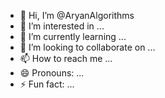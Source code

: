 - 👋 Hi, I’m @AryanAlgorithms
- 👀 I’m interested in ...
- 🌱 I’m currently learning ...
- 💞️ I’m looking to collaborate on ...
- 📫 How to reach me ...
- 😄 Pronouns: ...
- ⚡ Fun fact: ...

<!---
AryanAlgorithms/AryanAlgorithms is a ✨ special ✨ repository because its `README.md` (this file) appears on your GitHub profile.
You can click the Preview link to take a look at your changes.
--->
